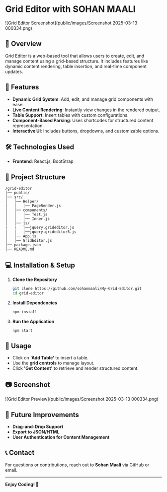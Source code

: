 

# Grid Editor with SOHAN MAALI

![Grid Editor Screenshot](public/images/Screenshot 2025-03-13 000334.png)

## 📌 Overview
Grid Editor is a web-based tool that allows users to create, edit, and manage content using a grid-based structure. It includes features like dynamic content rendering, table insertion, and real-time component updates.

## 🚀 Features
- **Dynamic Grid System**: Add, edit, and manage grid components with ease.
- **Live Content Rendering**: Instantly view changes in the rendered output.
- **Table Support**: Insert tables with custom configurations.
- **Component-Based Parsing**: Uses shortcodes for structured content representation.
- **Interactive UI**: Includes buttons, dropdowns, and customizable options.

## 🛠️ Technologies Used
- **Frontend**: React.js, BootStrap

## 📂 Project Structure
```
/grid-editor
│── public/
│── src/
│   │── Helper/
|   |   |── PageRender.js
│   │── components/
│   │   │── Test.js
│   │   │── Inner.js
│   │── js/
|   |   |──jquery.grideditor.js
|   |   |──jquery.grideditor5.js
│   │── App.js
│   │── GridEditor.js
│── package.json
│── README.md
```

## 💻 Installation & Setup
1. **Clone the Repository**
   ```sh
   git clone https://github.com/sohanmaali/My-Grid-Editor.git
   cd grid-editor
   ```
2. **Install Dependencies**
   ```sh
   npm install
   ```
3. **Run the Application**
   ```sh
   npm start
   ```

## 📜 Usage
- Click on **'Add Table'** to insert a table.
- Use the **grid controls** to manage layout.
- Click **'Get Content'** to retrieve and render structured content.

## 📷 Screenshot
![Grid Editor Preview](public/images/Screenshot 2025-03-13 000334.png)

## 📌 Future Improvements
- **Drag-and-Drop Support**
- **Export to JSON/HTML**
- **User Authentication for Content Management**

## 📞 Contact
For questions or contributions, reach out to **Sohan Maali** via GitHub or email.

---
**Enjoy Coding! 🚀**

